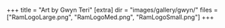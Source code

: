 +++
title = "Art by Gwyn Teri"
[extra]
dir = "images/gallery/gwyn/"
files = ["RamLogoLarge.png", "RamLogoMed.png", "RamLogoSmall.png"]
+++

